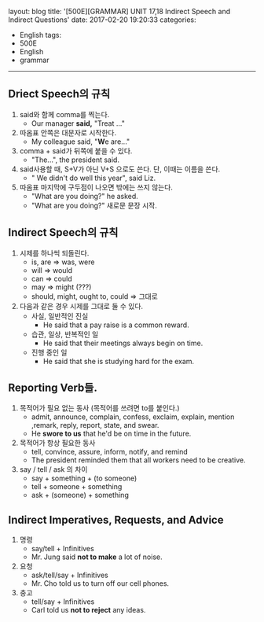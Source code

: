layout: blog
title: '[500E][GRAMMAR] UNIT 17,18 Indirect Speech and Indirect Questions'
date: 2017-02-20 19:20:33
categories: 
- English
tags:
- 500E
- English
- grammar
---


## Driect Speech의 규칙

1. said와 함께 comma를 찍는다.
    * Our manager **said,** "Treat ..."
1. 따옴표 안쪽은 대문자로 시작한다.
    * My colleague said, "**W**e are..."
1. comma + said가 뒤쪽에 붙을 수 있다.
    * "The...", the president said.
1. said사용할 때, S+V가 아닌 V+S 으로도 쓴다. 단, 이때는 이름을 쓴다.
    * " We didn't do well this year", said Liz.
1. 따옴표 마지막에 구두점이 나오면 밖에는 쓰지 않는다.
    * "What are you doing?" he asked.
    * "What are you doing?" 새로문 문장 시작.

## Indirect Speech의 규칙

1. 시제를 하나씩 되돌린다.
    * is, are => was, were
    * will => would
    * can => could
    * may => might (???)
    * should, might, ought to, could => 그대로
1. 다음과 같은 경우 시제를 그대로 둘 수 있다.
    * 사실, 일반적인 진실
        * He said that a pay raise is a common reward.
    * 습관, 일상, 반복적인 일
        * He said that their meetings always begin on time.
    * 진행 중인 일
        * He said that she is studying hard for the exam.

## Reporting Verb들.

1. 목적어가 필요 없는 동사 (목적어를 쓰려면 to를 붙인다.)
    * admit, announce, complain, confess, exclaim, explain, mention ,remark, reply, report, state, and swear.
    * He **swore to us** that he'd be on time in the future.
1. 목적어가 항상 필요한 동사 
    * tell, convince, assure, inform, notify, and remind
    * The president reminded them that all workers need to be creative.
1. say / tell / ask 의 차이
    * say + something + (to someone)
    * tell + someone + something
    * ask + (someone) + something

## Indirect Imperatives, Requests, and Advice

1. 명령
    * say/tell + Infinitives
    * Mr. Jung said **not to make** a lot of noise.
1. 요청
    * ask/tell/say + Infinitives
    * Mr. Cho told us to turn off our cell phones.
1. 충고
    * tell/say + Infinitives
    * Carl told us **not to reject** any ideas. 
